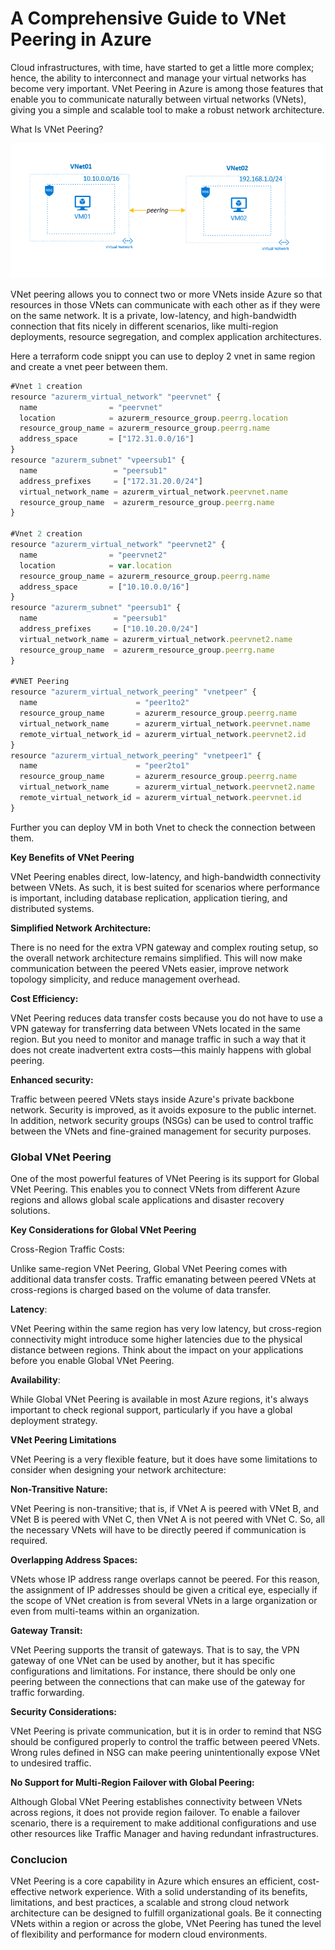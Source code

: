 # A Comprehensive Guide to VNet Peering in Azure

Cloud infrastructures, with time, have started to get a little more complex; hence, the ability to interconnect and manage your virtual networks has become very important. VNet Peering in Azure is among those features that enable you to communicate naturally between virtual networks (VNets), giving you a simple and scalable tool to make a robust network architecture.

What Is VNet Peering?

![diagram-3449061352.png](A%20Comprehensive%20Guide%20to%20VNet%20Peering%20in%20Azure%200b704e2cee304d059c5aed1a2de2bd7b/diagram-3449061352.png)

VNet peering allows you to connect two or more VNets inside Azure so that resources in those VNets can communicate with each other as if they were on the same network. It is a private, low-latency, and high-bandwidth connection that fits nicely in different scenarios, like multi-region deployments, resource segregation, and complex application architectures.

Here a terraform code snippt you can use to deploy 2 vnet in same region and create a vnet peer between them.

```jsx
#Vnet 1 creation
resource "azurerm_virtual_network" "peervnet" {
  name                = "peervnet"
  location            = azurerm_resource_group.peerrg.location
  resource_group_name = azurerm_resource_group.peerrg.name
  address_space       = ["172.31.0.0/16"]
}
resource "azurerm_subnet" "vpeersub1" {
  name                 = "peersub1"
  address_prefixes     = ["172.31.20.0/24"]
  virtual_network_name = azurerm_virtual_network.peervnet.name
  resource_group_name  = azurerm_resource_group.peerrg.name
}

#Vnet 2 creation
resource "azurerm_virtual_network" "peervnet2" {
  name                = "peervnet2"
  location            = var.location
  resource_group_name = azurerm_resource_group.peerrg.name
  address_space       = ["10.10.0.0/16"]
}
resource "azurerm_subnet" "peersub1" {
  name                 = "peersub1"
  address_prefixes     = ["10.10.20.0/24"]
  virtual_network_name = azurerm_virtual_network.peervnet2.name
  resource_group_name  = azurerm_resource_group.peerrg.name
}

#VNET Peering
resource "azurerm_virtual_network_peering" "vnetpeer" {
  name                      = "peer1to2"
  resource_group_name       = azurerm_resource_group.peerrg.name
  virtual_network_name      = azurerm_virtual_network.peervnet.name
  remote_virtual_network_id = azurerm_virtual_network.peervnet2.id
}
resource "azurerm_virtual_network_peering" "vnetpeer1" {
  name                      = "peer2to1"
  resource_group_name       = azurerm_resource_group.peerrg.name
  virtual_network_name      = azurerm_virtual_network.peervnet2.name
  remote_virtual_network_id = azurerm_virtual_network.peervnet.id
}

```

Further you can deploy VM in both Vnet to check the connection between them.

**Key Benefits of VNet Peering**

VNet Peering enables direct, low-latency, and high-bandwidth connectivity between VNets. As such, it is best suited for scenarios where performance is important, including database replication, application tiering, and distributed systems.

**Simplified Network Architecture:**

There is no need for the extra VPN gateway and complex routing setup, so the overall network architecture remains simplified. This will now make communication between the peered VNets easier, improve network topology simplicity, and reduce management overhead.

**Cost Efficiency:**

VNet Peering reduces data transfer costs because you do not have to use a VPN gateway for transferring data between VNets located in the same region. But you need to monitor and manage traffic in such a way that it does not create inadvertent extra costs—this mainly happens with global peering.

**Enhanced security:**

Traffic between peered VNets stays inside Azure's private backbone network. Security is improved, as it avoids exposure to the public internet. In addition, network security groups (NSGs) can be used to control traffic between the VNets and fine-grained management for security purposes.

### **Global VNet Peering**

One of the most powerful features of VNet Peering is its support for Global VNet Peering. This enables you to connect VNets from different Azure regions and allows global scale applications and disaster recovery solutions.

**Key Considerations for Global VNet Peering**

Cross-Region Traffic Costs:

Unlike same-region VNet Peering, Global VNet Peering comes with additional data transfer costs. Traffic emanating between peered VNets at cross-regions is charged based on the volume of data transfer.

**Latency**:

VNet Peering within the same region has very low latency, but cross-region connectivity might introduce some higher latencies due to the physical distance between regions. Think about the impact on your applications before you enable Global VNet Peering.

**Availability**:

While Global VNet Peering is available in most Azure regions, it's always important to check regional support, particularly if you have a global deployment strategy.

**VNet Peering Limitations**

VNet Peering is a very flexible feature, but it does have some limitations to consider when designing your network architecture:

**Non-Transitive Nature:**

VNet Peering is non-transitive; that is, if VNet A is peered with VNet B, and VNet B is peered with VNet C, then VNet A is not peered with VNet C. So, all the necessary VNets will have to be directly peered if communication is required.

**Overlapping Address Spaces:**

VNets whose IP address range overlaps cannot be peered. For this reason, the assignment of IP addresses should be given a critical eye, especially if the scope of VNet creation is from several VNets in a large organization or even from multi-teams within an organization.

**Gateway Transit:**

VNet Peering supports the transit of gateways. That is to say, the VPN gateway of one VNet can be used by another, but it has specific configurations and limitations. For instance, there should be only one peering between the connections that can make use of the gateway for traffic forwarding.

**Security Considerations:**

VNet Peering is private communication, but it is in order to remind that NSG should be configured properly to control the traffic between peered VNets. Wrong rules defined in NSG can make peering unintentionally expose VNet to undesired traffic.

**No Support for Multi-Region Failover with Global Peering:**

Although Global VNet Peering establishes connectivity between VNets across regions, it does not provide region failover. To enable a failover scenario, there is a requirement to make additional configurations and use other resources like Traffic Manager and having redundant infrastructures.

### Conclucion

VNet Peering is a core capability in Azure which ensures an efficient, cost-effective network experience. With a solid understanding of its benefits, limitations, and best practices, a scalable and strong cloud network architecture can be designed to fulfill organizational goals. Be it connecting VNets within a region or across the globe, VNet Peering has tuned the level of flexibility and performance for modern cloud environments.